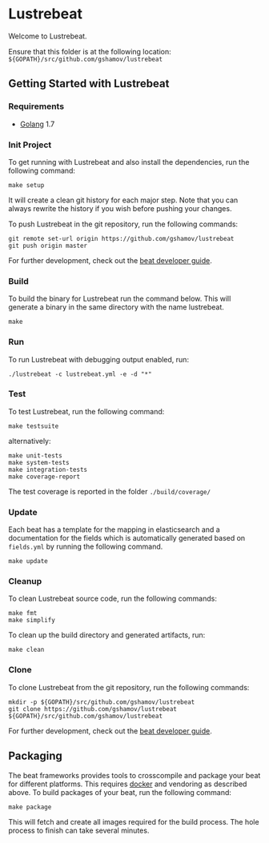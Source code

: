 # Lustrebeat

Welcome to Lustrebeat.

Ensure that this folder is at the following location:
`${GOPATH}/src/github.com/gshamov/lustrebeat`

## Getting Started with Lustrebeat

### Requirements

* [Golang](https://golang.org/dl/) 1.7

### Init Project
To get running with Lustrebeat and also install the
dependencies, run the following command:

```
make setup
```

It will create a clean git history for each major step. Note that you can always rewrite the history if you wish before pushing your changes.

To push Lustrebeat in the git repository, run the following commands:

```
git remote set-url origin https://github.com/gshamov/lustrebeat
git push origin master
```

For further development, check out the [beat developer guide](https://www.elastic.co/guide/en/beats/libbeat/current/new-beat.html).

### Build

To build the binary for Lustrebeat run the command below. This will generate a binary
in the same directory with the name lustrebeat.

```
make
```


### Run

To run Lustrebeat with debugging output enabled, run:

```
./lustrebeat -c lustrebeat.yml -e -d "*"
```


### Test

To test Lustrebeat, run the following command:

```
make testsuite
```

alternatively:
```
make unit-tests
make system-tests
make integration-tests
make coverage-report
```

The test coverage is reported in the folder `./build/coverage/`

### Update

Each beat has a template for the mapping in elasticsearch and a documentation for the fields
which is automatically generated based on `fields.yml` by running the following command.

```
make update
```


### Cleanup

To clean  Lustrebeat source code, run the following commands:

```
make fmt
make simplify
```

To clean up the build directory and generated artifacts, run:

```
make clean
```


### Clone

To clone Lustrebeat from the git repository, run the following commands:

```
mkdir -p ${GOPATH}/src/github.com/gshamov/lustrebeat
git clone https://github.com/gshamov/lustrebeat ${GOPATH}/src/github.com/gshamov/lustrebeat
```


For further development, check out the [beat developer guide](https://www.elastic.co/guide/en/beats/libbeat/current/new-beat.html).


## Packaging

The beat frameworks provides tools to crosscompile and package your beat for different platforms. This requires [docker](https://www.docker.com/) and vendoring as described above. To build packages of your beat, run the following command:

```
make package
```

This will fetch and create all images required for the build process. The hole process to finish can take several minutes.
